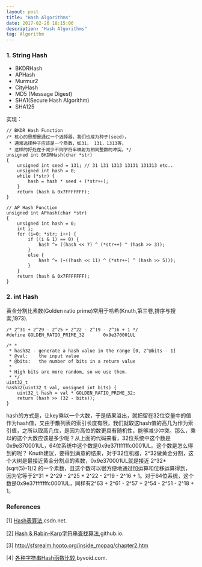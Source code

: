```yaml
---
layout: post
title: "Hash Algorithms"
date: 2017-02-26 18:15:06 
description: "Hash Algorithms"
tag: Algorithm
---
```


### 1. String Hash
- BKDRHash
- APHash
- Murmur2
- CityHash
- MD5 (Message Digest)
- SHA1(Secure Hash Algorithm)
- SHA125

实现：

	// BKDR Hash Function
	/* 核心的思想是通过一个选择器，我们也成为种子(seed)，
	 * 通常选择种子应该是一个质数，如31， 131，1313等，
	 * 这样的好处在于减少不同字符串映射为相同整数的冲突。*/
	unsigned int BKDRHash(char *str)
	{
	    unsigned int seed = 131; // 31 131 1313 13131 131313 etc..
	    unsigned int hash = 0;
	    while (*str) {
	        hash = hash * seed + (*str++);
	    }
	    return (hash & 0x7FFFFFFF);
	}

	// AP Hash Function
	unsigned int APHash(char *str)
	{
	    unsigned int hash = 0;
	    int i;
	    for (i=0; *str; i++) {
	        if ((i & 1) == 0) {
	            hash ^= ((hash << 7) ^ (*str++) ^ (hash >> 3));
	        }
	        else {
	            hash ^= (~((hash << 11) ^ (*str++) ^ (hash >> 5)));
	        }
	    }
	    return (hash & 0x7FFFFFFF);
	}




### 2. int Hash
黄金分割比素数(Golden ratio prime)常用于哈希(Knuth,第三卷,排序与搜索,1973).

	/* 2^31 + 2^29 - 2^25 + 2^22 - 2^19 - 2^16 + 1 */
	#define GOLDEN_RATIO_PRIME_32       0x9e370001UL
	
	/* *
	 * hash32 - generate a hash value in the range [0, 2^@bits - 1]
	 * @val:    the input value
	 * @bits:   the number of bits in a return value
	 *
	 * High bits are more random, so we use them.
	 * */
	uint32_t
	hash32(uint32_t val, unsigned int bits) {
	    uint32_t hash = val * GOLDEN_RATIO_PRIME_32;
	    return (hash >> (32 - bits));
	}

hash的方式是，让key乘以一个大数，于是结果溢出，就把留在32位变量中的值作为hash值，又由于散列表的索引长度有限，我们就取这hash值的高几为作为索引值，之所以取高几位，是因为高位的数更具有随机性，能够减少冲突。那么，乘以的这个大数应该是多少呢？从上面的代码来看，32位系统中这个数是0x9e370001UL，64位系统中这个数是0x9e37fffffffc0001UL。这个数是怎么得到的呢？ Knuth建议，要得到满意的结果，对于32位机器，2^32做黄金分割，这个大树是最接近黄金分割点的素数，0x9e370001UL就是接近 2^32*(sqrt(5)-1)/2 的一个素数，且这个数可以很方便地通过加运算和位移运算得到，因为它等于2^31 + 2^29 - 2^25 + 2^22 - 2^19 - 2^16 + 1。对于64位系统，这个数是0x9e37fffffffc0001UL，同样有2^63 + 2^61 - 2^57 + 2^54 - 2^51 - 2^18 + 1。


### References

[1] [Hash表算法](http://blog.csdn.net/v_july_v/article/details/6256463),csdn.net.

[2] [Hash & Rabin-Karp字符串查找算法](http://novoland.github.io/%E7%AE%97%E6%B3%95/2014/07/26/Hash%20&%20Rabin-Karp%E5%AD%97%E7%AC%A6%E4%B8%B2%E6%9F%A5%E6%89%BE%E7%AE%97%E6%B3%95.html),github.io.

[3] http://sfsrealm.hopto.org/inside_mopaq/chapter2.htm

[4] [各种字符串Hash函数比较](https://www.byvoid.com/zhs/blog/string-hash-compare),byvoid.com.